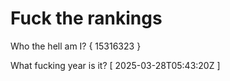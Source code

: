 # Fuck the rankings

Who the hell am I?
{ 15316323 }

What fucking year is it?
[ 2025-03-28T05:43:20Z ]
